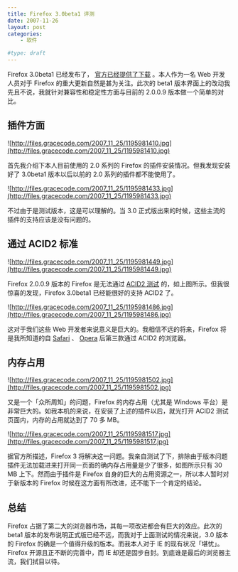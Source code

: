 ```yaml
---
title: Firefox 3.0beta1 评测
date: 2007-11-26
layout: post
categories:
    - 软件

#type: draft
---
```


Firefox 3.0beta1 已经发布了， [官方已经提供了下载](http://www.mozilla.com/en-US/firefox/all-beta.html) 。本人作为一名 Web 开发人员对于 Firefox 的重大更新自然是甚为关注。此次的 beta1 版本界面上的改动我先且不说，我就针对兼容性和稳定性方面与目前的 2.0.0.9 版本做一个简单的对比。


## 插件方面

![http://files.gracecode.com/2007_11_25/1195981410.jpg](http://files.gracecode.com/2007_11_25/1195981410.jpg)

首先我介绍下本人目前使用的 2.0 系列的 Firefox 的插件安装情况。但我发现安装好了 3.0beta1 版本以后以前的 2.0 系列的插件都不能使用了。

![http://files.gracecode.com/2007_11_25/1195981433.jpg](http://files.gracecode.com/2007_11_25/1195981433.jpg)

不过由于是测试版本，这是可以理解的。当 3.0 正式版出来的时候，这些主流的插件的支持应该是没有问题的。


## 通过 ACID2 标准

![http://files.gracecode.com/2007_11_25/1195981449.jpg](http://files.gracecode.com/2007_11_25/1195981449.jpg)

Firefox 2.0.0.9 版本的 Firefox 是无法通过  [ACID2 测试](http://www.webstandards.org/action/acid2) 的，如上图所示。但我很惊喜的发现，Firefox 3.0beta1 已经能很好的支持 ACID2 了。

![http://files.gracecode.com/2007_11_25/1195981486.jpg](http://files.gracecode.com/2007_11_25/1195981486.jpg)

这对于我们这些 Web 开发者来说意义是巨大的。我相信不远的将来，Firefox 将是我所知道的自  [Safari](http://www.apple.com) 、 [Opera](http://www.opera.com)  后第三款通过 ACID2 的浏览器。


## 内存占用

![http://files.gracecode.com/2007_11_25/1195981502.jpg](http://files.gracecode.com/2007_11_25/1195981502.jpg)

又是一个「众所周知」的问题，Firefox 的内存占用（尤其是 Windows 平台）是非常巨大的。如我本机的来说，在安装了上述的插件以后，就光打开 ACID2 测试页面内，内存的占用就达到了 70 多 MB。

![http://files.gracecode.com/2007_11_25/1195981517.jpg](http://files.gracecode.com/2007_11_25/1195981517.jpg)

据官方所描述，Firefox 3 将解决这一问题。我亲自测试了下，排除由于版本问题插件无法加载进来打开同一页面的确内存占用量是少了很多，如图所示只有 30 MB 上下。然而由于插件是 Firefox 自身的巨大的占用资源之一，所以本人暂时对于新版本的 Firefox 时候在这方面有所改进，还不能下一个肯定的结论。


## 总结

Firefox 占据了第二大的浏览器市场，其每一项改进都会有巨大的效应。此次的 beta1 版本的发布说明正式版已经不远，而我对于上面测试的情况来说，3.0 版本的 Firefox 的确是一个值得升级的版本。而我本人对于 IE 的现有状况「堪忧」。Firefox 开源且正不断的完善中，而 IE 却还是固步自封。到底谁是最后的浏览器主流，我们拭目以待。
